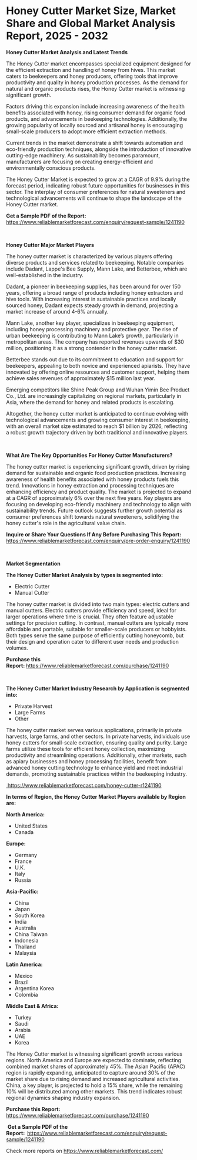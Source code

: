 <p><h1>Honey Cutter Market Size, Market Share and Global Market Analysis Report, 2025 - 2032</h1></p><p><strong>Honey Cutter Market Analysis and Latest Trends</strong></p>
<p><p>The Honey Cutter market encompasses specialized equipment designed for the efficient extraction and handling of honey from hives. This market caters to beekeepers and honey producers, offering tools that improve productivity and quality in honey production processes. As the demand for natural and organic products rises, the Honey Cutter market is witnessing significant growth. </p><p>Factors driving this expansion include increasing awareness of the health benefits associated with honey, rising consumer demand for organic food products, and advancements in beekeeping technologies. Additionally, the growing popularity of locally sourced and artisanal honey is encouraging small-scale producers to adopt more efficient extraction methods.</p><p>Current trends in the market demonstrate a shift towards automation and eco-friendly production techniques, alongside the introduction of innovative cutting-edge machinery. As sustainability becomes paramount, manufacturers are focusing on creating energy-efficient and environmentally conscious products.</p><p>The Honey Cutter Market is expected to grow at a CAGR of 9.9% during the forecast period, indicating robust future opportunities for businesses in this sector. The interplay of consumer preferences for natural sweeteners and technological advancements will continue to shape the landscape of the Honey Cutter market.</p></p>
<p><strong>Get a Sample PDF of the Report:&nbsp;</strong> <a href="https://www.reliablemarketforecast.com/enquiry/request-sample/1241190?utm_campaign=2929&utm_medium=2&utm_source=Github&utm_content=ia&utm_term=05042025&utm_id=honey-cutter">https://www.reliablemarketforecast.com/enquiry/request-sample/1241190</a></p>
<p>&nbsp;</p>
<p><strong>Honey Cutter Major Market Players</strong></p>
<p><p>The honey cutter market is characterized by various players offering diverse products and services related to beekeeping. Notable companies include Dadant, Lappe's Bee Supply, Mann Lake, and Betterbee, which are well-established in the industry. </p><p>Dadant, a pioneer in beekeeping supplies, has been around for over 150 years, offering a broad range of products including honey extractors and hive tools. With increasing interest in sustainable practices and locally sourced honey, Dadant expects steady growth in demand, projecting a market increase of around 4-6% annually.</p><p>Mann Lake, another key player, specializes in beekeeping equipment, including honey processing machinery and protective gear. The rise of urban beekeeping is contributing to Mann Lake’s growth, particularly in metropolitan areas. The company has reported revenues upwards of $30 million, positioning it as a strong contender in the honey cutter market.</p><p>Betterbee stands out due to its commitment to education and support for beekeepers, appealing to both novice and experienced apiarists. They have innovated by offering online resources and customer support, helping them achieve sales revenues of approximately $15 million last year. </p><p>Emerging competitors like Shine Peak Group and Wuhan Yimin Bee Product Co., Ltd. are increasingly capitalizing on regional markets, particularly in Asia, where the demand for honey and related products is escalating. </p><p>Altogether, the honey cutter market is anticipated to continue evolving with technological advancements and growing consumer interest in beekeeping, with an overall market size estimated to reach $1 billion by 2026, reflecting a robust growth trajectory driven by both traditional and innovative players.</p></p>
<p>&nbsp;</p>
<p><strong>What Are The Key Opportunities For Honey Cutter Manufacturers?</strong></p>
<p><p>The honey cutter market is experiencing significant growth, driven by rising demand for sustainable and organic food production practices. Increasing awareness of health benefits associated with honey products fuels this trend. Innovations in honey extraction and processing techniques are enhancing efficiency and product quality. The market is projected to expand at a CAGR of approximately 6% over the next five years. Key players are focusing on developing eco-friendly machinery and technology to align with sustainability trends. Future outlook suggests further growth potential as consumer preferences shift towards natural sweeteners, solidifying the honey cutter's role in the agricultural value chain.</p></p>
<p><strong>Inquire or Share Your Questions If Any Before Purchasing This Report:</strong> <a href="https://www.reliablemarketforecast.com/enquiry/pre-order-enquiry/1241190?utm_campaign=2929&utm_medium=2&utm_source=Github&utm_content=ia&utm_term=05042025&utm_id=honey-cutter">https://www.reliablemarketforecast.com/enquiry/pre-order-enquiry/1241190</a></p>
<p>&nbsp;</p>
<p><strong>Market Segmentation</strong></p>
<p><strong>The Honey Cutter Market Analysis by types is segmented into:</strong></p>
<p><ul><li>Electric Cutter</li><li>Manual Cutter</li></ul></p>
<p><p>The honey cutter market is divided into two main types: electric cutters and manual cutters. Electric cutters provide efficiency and speed, ideal for larger operations where time is crucial. They often feature adjustable settings for precision cutting. In contrast, manual cutters are typically more affordable and portable, suitable for smaller-scale producers or hobbyists. Both types serve the same purpose of efficiently cutting honeycomb, but their design and operation cater to different user needs and production volumes.</p></p>
<p><strong>Purchase this Report:&nbsp;</strong><a href="https://www.reliablemarketforecast.com/purchase/1241190?utm_campaign=2929&utm_medium=2&utm_source=Github&utm_content=ia&utm_term=05042025&utm_id=honey-cutter">https://www.reliablemarketforecast.com/purchase/1241190</a></p>
<p>&nbsp;</p>
<p><strong>The Honey Cutter Market Industry Research by Application is segmented into:</strong></p>
<p><ul><li>Private Harvest</li><li>Large Farms</li><li>Other</li></ul></p>
<p><p>The honey cutter market serves various applications, primarily in private harvests, large farms, and other sectors. In private harvests, individuals use honey cutters for small-scale extraction, ensuring quality and purity. Large farms utilize these tools for efficient honey collection, maximizing productivity and streamlining operations. Additionally, other markets, such as apiary businesses and honey processing facilities, benefit from advanced honey cutting technology to enhance yield and meet industrial demands, promoting sustainable practices within the beekeeping industry.</p></p>
<p><a href="https://www.reliablemarketforecast.com/honey-cutter-r1241190?utm_campaign=2929&utm_medium=2&utm_source=Github&utm_content=ia&utm_term=05042025&utm_id=honey-cutter">&nbsp;https://www.reliablemarketforecast.com/honey-cutter-r1241190</a></p>
<p><strong>In terms of Region, the Honey Cutter Market Players available by Region are:</strong></p>
<p>
    <p> <strong> North America: </strong>
        <ul>
            <li>United States</li>
            <li>Canada</li>
        </ul>
        </p> 
    <p> <strong> Europe: </strong>
        <ul>
            <li>Germany</li>
            <li>France</li>
            <li>U.K.</li>
            <li>Italy</li>
            <li>Russia</li>
        </ul>
        </p> 
    <p> <strong> Asia-Pacific: </strong>
        <ul>
            <li>China</li>
            <li>Japan</li>
            <li>South Korea</li>
            <li>India</li>
            <li>Australia</li>
            <li>China Taiwan</li>
            <li>Indonesia</li>
            <li>Thailand</li>
            <li>Malaysia</li>
        </ul>
        </p> 
    <p> <strong> Latin America: </strong>
        <ul>
            <li>Mexico</li>
            <li>Brazil</li>
            <li>Argentina Korea</li>
            <li>Colombia</li>
        </ul>
        </p> 
    <p> <strong> Middle East & Africa: </strong>
        <ul>
            <li>Turkey</li>
            <li>Saudi</li>
            <li>Arabia</li>
            <li>UAE</li>
            <li>Korea</li>
        </ul>
    </p>
    </p>
<p><p>The Honey Cutter market is witnessing significant growth across various regions. North America and Europe are expected to dominate, reflecting combined market shares of approximately 45%. The Asian Pacific (APAC) region is rapidly expanding, anticipated to capture around 30% of the market share due to rising demand and increased agricultural activities. China, a key player, is projected to hold a 15% share, while the remaining 10% will be distributed among other markets. This trend indicates robust regional dynamics shaping industry expansion.</p></p>
<p><strong>Purchase this Report: </strong><a href="https://www.reliablemarketforecast.com/purchase/1241190?utm_campaign=2929&utm_medium=2&utm_source=Github&utm_content=ia&utm_term=05042025&utm_id=honey-cutter">https://www.reliablemarketforecast.com/purchase/1241190</a></p>
<p>&nbsp;<strong>Get a Sample PDF of the Report:&nbsp;&nbsp;</strong><a href="https://www.reliablemarketforecast.com/enquiry/request-sample/1241190?utm_campaign=2929&utm_medium=2&utm_source=Github&utm_content=ia&utm_term=05042025&utm_id=honey-cutter">https://www.reliablemarketforecast.com/enquiry/request-sample/1241190</a></p>
<p><strong></strong></p>
<p>Check more reports on <a href="https://www.reliablemarketforecast.com/?utm_campaign=2929&utm_medium=2&utm_source=Github&utm_content=ia&utm_term=05042025&utm_id=honey-cutter">https://www.reliablemarketforecast.com/</a></p>